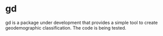 gd
==

gd is a package under development that provides a simple tool to create geodemographic classification. The code is being tested.
